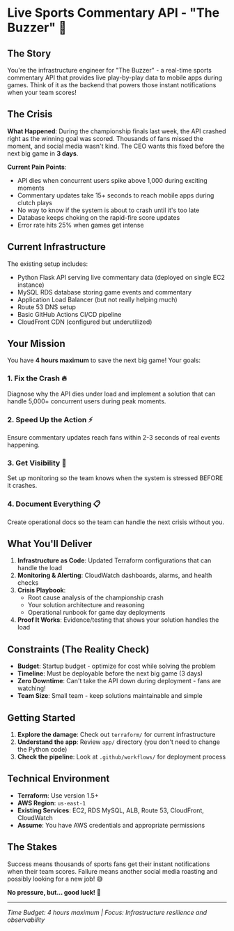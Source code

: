 # Live Sports Commentary API - "The Buzzer" 🏀

## The Story

You're the infrastructure engineer for "The Buzzer" - a real-time sports commentary API that provides live play-by-play data to mobile apps during games. Think of it as the backend that powers those instant notifications when your team scores!

## The Crisis

**What Happened**: During the championship finals last week, the API crashed right as the winning goal was scored. Thousands of fans missed the moment, and social media wasn't kind. The CEO wants this fixed before the next big game in **3 days**.

**Current Pain Points**:
- API dies when concurrent users spike above 1,000 during exciting moments
- Commentary updates take 15+ seconds to reach mobile apps during clutch plays
- No way to know if the system is about to crash until it's too late
- Database keeps choking on the rapid-fire score updates
- Error rate hits 25% when games get intense

## Current Infrastructure

The existing setup includes:
- Python Flask API serving live commentary data (deployed on single EC2 instance)
- MySQL RDS database storing game events and commentary
- Application Load Balancer (but not really helping much)
- Route 53 DNS setup
- Basic GitHub Actions CI/CD pipeline
- CloudFront CDN (configured but underutilized)

## Your Mission

You have **4 hours maximum** to save the next big game! Your goals:

### 1. **Fix the Crash** 🔥
Diagnose why the API dies under load and implement a solution that can handle 5,000+ concurrent users during peak moments.

### 2. **Speed Up the Action** ⚡
Ensure commentary updates reach fans within 2-3 seconds of real events happening.

### 3. **Get Visibility** 👀
Set up monitoring so the team knows when the system is stressed BEFORE it crashes.

### 4. **Document Everything** 📋
Create operational docs so the team can handle the next crisis without you.

## What You'll Deliver

1. **Infrastructure as Code**: Updated Terraform configurations that can handle the load
2. **Monitoring & Alerting**: CloudWatch dashboards, alarms, and health checks
3. **Crisis Playbook**: 
   - Root cause analysis of the championship crash
   - Your solution architecture and reasoning
   - Operational runbook for game day deployments
4. **Proof It Works**: Evidence/testing that shows your solution handles the load

## Constraints (The Reality Check)

- **Budget**: Startup budget - optimize for cost while solving the problem
- **Timeline**: Must be deployable before the next big game (3 days)
- **Zero Downtime**: Can't take the API down during deployment - fans are watching!
- **Team Size**: Small team - keep solutions maintainable and simple

## Getting Started

1. **Explore the damage**: Check out `terraform/` for current infrastructure
2. **Understand the app**: Review `app/` directory (you don't need to change the Python code)
3. **Check the pipeline**: Look at `.github/workflows/` for deployment process

## Technical Environment

- **Terraform**: Use version 1.5+
- **AWS Region**: `us-east-1` 
- **Existing Services**: EC2, RDS MySQL, ALB, Route 53, CloudFront, CloudWatch
- **Assume**: You have AWS credentials and appropriate permissions

## The Stakes

Success means thousands of sports fans get their instant notifications when their team scores. Failure means another social media roasting and possibly looking for a new job! 😅

**No pressure, but... good luck! 🚀**

---
*Time Budget: 4 hours maximum | Focus: Infrastructure resilience and observability*